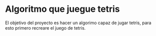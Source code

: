 
# Algoritmo que juegue tetris

El objetivo del proyecto es hacer un algorimo capaz de jugar tetris, para esto primero recreare el juego de tetris.
